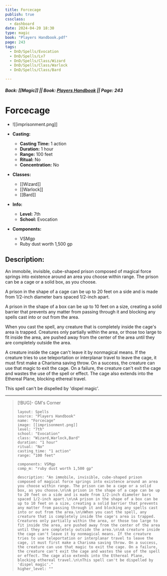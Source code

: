 ```yaml
---
title: Forcecage
publish: true
cssclass:
  - dashboard
date: 2024-04-20 18:30
type: magic
book: "Players Handbook.pdf"
page: 243
tags:
  - DnD/Spells/Evocation
  - DnD/Spells/Lv7
  - DnD/Spells/Class/Wizard
  - DnD/Spells/Class/Warlock
  - DnD/Spells/Class/Bard

---
```


##### Back: [[Magic]] || Book: [Players Handbook](https://drive.google.com/drive/folders/1O5bhpYizcIT5xxAoLOuzCRht_PVS7VSG?usp=sharing) || Page: 243

# Forcecage
- ![[imprisonment.png]]
- **Casting:**
    - **Casting Time:** 1 action
    - **Duration:** 1 hour
    - **Range:** 100 feet
    - **Ritual:** No
    - **Concentration:** No
- **Classes:**
    - [[Wizard]]
    - [[Warlock]]
    - [[Bard]]

- **Info:**
    - **Level:** 7th
    - **School:** Evocation
- **Components:**
    - VSMgp
    - Ruby dust worth 1,500 gp

## Description:
An immobile, invisible, cube-shaped prison composed of magical force springs into existence around an area you choose within range. The prison can be a cage or a solid box, as you choose.

A prison in the shape of a cage can be up to 20 feet on a side and is made from 1/2-inch diameter bars spaced 1/2-inch apart.

A prison in the shape of a box can be up to 10 feet on a size, creating a solid barrier that prevents any matter from passing through it and blocking any spells cast into or out from the area.

When you cast the spell, any creature that is completely inside the cage's area is trapped. Creatures only partially within the area, or those too large to fit inside the area, are pushed away from the center of the area until they are completely outside the area.

A creature inside the cage can't leave it by nonmagical means. If the creature tries to use teleportation or interplanar travel to leave the cage, it must first make a Charisma saving throw. On a success, the creature can use that magic to exit the cage. On a failure, the creature can't exit the cage and wastes the use of the spell or effect. The cage also extends into the Ethereal Plane, blocking ethereal travel.

This spell can't be dispelled by 'dispel magic'.



---

> [!BUG]- GM's Corner
>
> ```statblock
> layout: Spells
> source: "Players Handbook"
> name: "Forcecage"
> image: [[imprisonment.png]]
> level: "7th"
> school: "Evocation"
> class: "Wizard,Warlock,Bard"
> duration: "1 hour"
> ritual: "No"
> casting_time: "1 action"
> range: "100 feet"
>
> components: VSMgp
> comp_m: "ruby dust worth 1,500 gp"
>
> description: "An immobile, invisible, cube-shaped prison composed of magical force springs into existence around an area you choose within range. The prison can be a cage or a solid box, as you choose.\n\nA prison in the shape of a cage can be up to 20 feet on a side and is made from 1/2-inch diameter bars spaced 1/2-inch apart.\n\nA prison in the shape of a box can be up to 10 feet on a size, creating a solid barrier that prevents any matter from passing through it and blocking any spells cast into or out from the area.\n\nWhen you cast the spell, any creature that is completely inside the cage's area is trapped. Creatures only partially within the area, or those too large to fit inside the area, are pushed away from the center of the area until they are completely outside the area.\n\nA creature inside the cage can't leave it by nonmagical means. If the creature tries to use teleportation or interplanar travel to leave the cage, it must first make a Charisma saving throw. On a success, the creature can use that magic to exit the cage. On a failure, the creature can't exit the cage and wastes the use of the spell or effect. The cage also extends into the Ethereal Plane, blocking ethereal travel.\n\nThis spell can't be dispelled by 'dispel magic'."
> higher_level: ""
> ```
